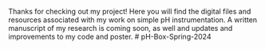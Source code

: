 Thanks for checking out my project! Here you will find the digital files and resources associated with my work on simple pH instrumentation. A written manuscript of my research is coming soon, as well and updates and improvements to my code and poster. # pH-Box-Spring-2024

